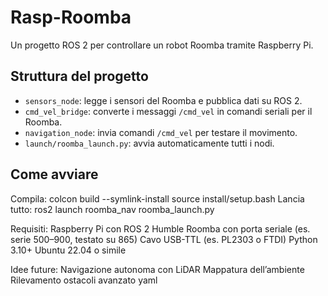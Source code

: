 # Rasp-Roomba

Un progetto ROS 2 per controllare un robot Roomba tramite Raspberry Pi.

## Struttura del progetto

- `sensors_node`: legge i sensori del Roomba e pubblica dati su ROS 2.
- `cmd_vel_bridge`: converte i messaggi `/cmd_vel` in comandi seriali per il Roomba.
- `navigation_node`: invia comandi `/cmd_vel` per testare il movimento.
- `launch/roomba_launch.py`: avvia automaticamente tutti i nodi.

## Come avviare

 Compila:
colcon build --symlink-install
source install/setup.bash
Lancia tutto:
ros2 launch roomba_nav roomba_launch.py

 Requisiti:
Raspberry Pi con ROS 2 Humble
Roomba con porta seriale (es. serie 500–900, testato su 865)
Cavo USB-TTL (es. PL2303 o FTDI)
Python 3.10+
Ubuntu 22.04 o simile

 Idee future:
Navigazione autonoma con LiDAR
Mappatura dell’ambiente
Rilevamento ostacoli avanzato
yaml
